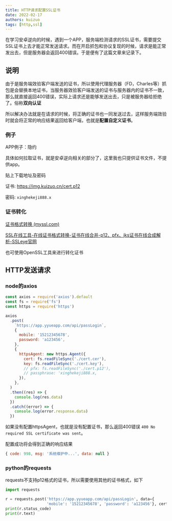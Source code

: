 ```yaml
---
title: HTTP请求配置SSL证书
date: 2022-02-17
authors: kuizuo
tags: [http,ssl]
---
```


在学习安卓逆向的时候，遇到一个APP，服务端检测请求的SSL证书，需要提交SSL证书上去才能正常发送请求。而在开启抓包和协议复现的时候，请求是能正常发出去，但是服务器会返回400错误。于是便有了这篇文章来记录下。

<!-- truncate -->

## 说明

由于是服务端效验客户端发送的证书，所以使用代理服务器（FD，Charles等）抓包是会替换本地证书，当服务器效验客户端发送的证书与服务器内的证书不一致，那么就直接返回400错误，实际上请求还是能够发送出去，只是被服务器给拒绝了。俗称**双向认证**

所以解决办法就是在请求的时候，将正确的证书也一同发送过去，这样服务端效验时就会将正常的响应结果返回给客户端，也就是**配置自定义证书**。

### 例子

APP例子：隐约

具体如何拉取证书，就是安卓逆向相关的部分了，这里我也只提供证书文件，不提供app。

贴上下载地址及密码

证书: https://img.kuizuo.cn/cert.p12

密码: `xinghekeji888.x`

### 证书转化

[证书格式转换 (myssl.com)](https://myssl.com/cert_convert.html)

[SSL在线工具-在线证书格式转换-证书在线合并-p12、pfx、jks证书在线合成解析-SSLeye官网](https://www.ssleye.com/ssltool/jks_pkcs12.html)

也可使用OpenSSL工具来进行转化证书

## HTTP发送请求

### node的axios

```javascript
const axios = require('axios').default
const fs = require('fs')
const https = require('https')

axios
  .post(
    `https://app.yyueapp.com/api/passLogin`,
    {
      mobile: '15212345678',
      password: 'a123456',
    },
    {
      httpsAgent: new https.Agent({
        cert: fs.readFileSync('./cert.cer'),
        key: fs.readFileSync('./cert.key'),
        // pfx: fs.readFileSync('./cert.p12'),
        // passphrase: 'xinghekeji888.x,
      }),
    },
  )
  .then((res) => {
    console.log(res.data)
  })
  .catch((error) => {
    console.log(error.response.data)
  })

```

如果没有配置httpsAgent，也就是没有配置证书，那么返回400错误 `400 No required SSL certificate was sent`。

配置成功将会得到正确的响应结果

```javascript
{ code: 998, msg: '系统维护中...', data: null }
```

### python的requests

requests不支持p12格式的证书，所以需要使用其他的证书格式，如下

```python
import requests

r = requests.post('https://app.yyueapp.com/api/passLogin', data={
                  'mobile': '15212345678', 'password': 'a123456'}, cert=('./cert.cer', './cert.key'))
print(r.status_code)
print(r.text)
```
